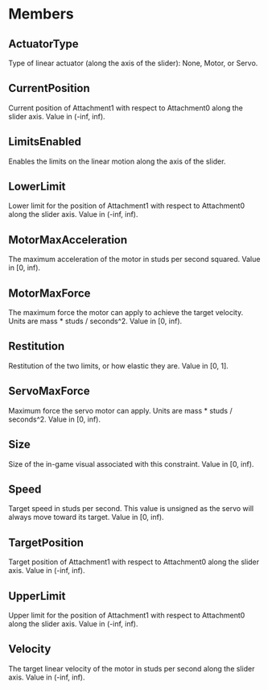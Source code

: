 # Members

## ActuatorType
Type of linear actuator (along the axis of the slider): None, Motor, or Servo.

## CurrentPosition
Current position of Attachment1 with respect to Attachment0 along the slider axis. Value in (-inf, inf).

## LimitsEnabled
Enables the limits on the linear motion along the axis of the slider.

## LowerLimit
Lower limit for the position of Attachment1 with respect to Attachment0 along the slider axis. Value in (-inf, inf).

## MotorMaxAcceleration
The maximum acceleration of the motor in studs per second squared. Value in [0, inf).

## MotorMaxForce
The maximum force the motor can apply to achieve the target velocity. Units are mass * studs / seconds^2. Value in [0, inf).

## Restitution
Restitution of the two limits, or how elastic they are. Value in [0, 1].

## ServoMaxForce
Maximum force the servo motor can apply. Units are mass * studs / seconds^2. Value in [0, inf).

## Size
Size of the in-game visual associated with this constraint. Value in [0, inf).

## Speed
Target speed in studs per second. This value is unsigned as the servo will always move toward its target. Value in [0, inf).

## TargetPosition
Target position of Attachment1 with respect to Attachment0 along the slider axis. Value in (-inf, inf).

## UpperLimit
Upper limit for the position of Attachment1 with respect to Attachment0 along the slider axis. Value in (-inf, inf).

## Velocity
The target linear velocity of the motor in studs per second along the slider axis. Value in (-inf, inf).